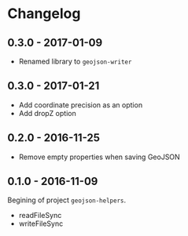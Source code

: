 
# Changelog
## 0.3.0 - 2017-01-09

- Renamed library to `geojson-writer`

## 0.3.0 - 2017-01-21

- Add coordinate precision as an option
- Add dropZ option

## 0.2.0 - 2016-11-25

- Remove empty properties when saving GeoJSON

## 0.1.0 - 2016-11-09

Begining of project `geojson-helpers`.

- readFileSync
- writeFileSync
